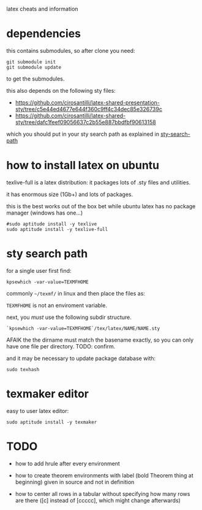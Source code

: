 latex cheats and information

# dependencies

this contains submodules, so after clone you need:

    git submodule init
    git submodule update

to get the submodules.

this also depends on the following sty files:

- https://github.com/cirosantilli/latex-shared-presentation-sty/tree/c5e44ed4677e644f360c9ff4c34dec85e326739c
- https://github.com/cirosantilli/latex-shared-sty/tree/dafc1feef09056637c2b55e887bbdfbf90613158

which you should put in your sty search path as explained in [sty-search-path](#sty-search-path)

# how to install latex on ubuntu

texlive-full is a latex distribution: it packages lots of .sty files and utilities.

it has enormous size (1Gb+) and lots of packages.

this is the best works out of the box bet
while ubuntu latex has no package manager (windows has one...)

    #sudo aptitude install -y texlive
    sudo aptitude install -y texlive-full

# sty search path

for a single user first find:

    kpsewhich -var-value=TEXMFHOME

commonly `~/texmf/` in linux and then place the files as:

`TEXMFHOME` is not an enviroment variable.

next, you *must* use the following subdir structure.

    `kpsewhich -var-value=TEXMFHOME`/tex/latex/NAME/NAME.sty

AFAIK the the dirname must match the basename exactly, so you can only
have one file per directory. TODO: confirm.

and it may be necessary to update package database with:

    sudo texhash

# texmaker editor

easy to user latex editor:
    
    sudo aptitude install -y texmaker

# TODO

* how to add hrule after every environment

* how to create theorem environments with label (bold Theorem thing at beginning)
    given in source and not in definition

* how to center all rows in a tabular without specifying how many rows are there
    ([c] instead of [ccccc], which might change afterwards)
